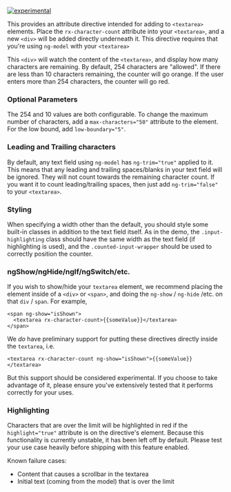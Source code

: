[![experimental](http://badges.github.io/stability-badges/dist/experimental.svg)](http://github.com/badges/stability-badges)

This provides an attribute directive intended for adding to `<textarea>` elements. Place the `rx-character-count` attribute into your `<textarea>`, and a new
`<div>` will be added directly underneath it. This directive requires that you're using `ng-model` with your `<textarea>`

This `<div>` will watch the content of the `<textarea>`, and display how many characters are remaining. By default, 254 characters are "allowed". If there are less than 10 characters remaining, the counter will go orange. If the user enters more than 254 characters, the counter will go red.

### Optional Parameters ###
The 254 and 10 values are both configurable. To change the maximum number of characters, add a `max-characters="50"` attribute to the element. For the low bound, add `low-boundary="5"`.

### Leading and Trailing characters ###
By default, any text field using `ng-model` has `ng-trim="true"` applied to it. This means that any leading and trailing spaces/blanks in your text field will be ignored. They will not count towards the remaining character count. If you want it to count leading/trailing spaces, then just add `ng-trim="false"` to your `<textarea>`.

### Styling ###
When specifying a width other than the default, you should style some built-in classes in addition to the text field itself. As in the demo, the `.input-highlighting` class should have the same width as the text field (if highlighting is used), and the `.counted-input-wrapper` should be used to correctly position the counter.

### ngShow/ngHide/ngIf/ngSwitch/etc. ###
If you wish to show/hide your `textarea` element, we recommend placing the element inside of a `<div>` or `<span>`, and doing the `ng-show` / `ng-hide` /etc. on that `div` / `span`. For example,

```
<span ng-show="isShown">
  <textarea rx-character-count>{{someValue}}</textarea>
</span>
```

We _do_ have preliminary support for putting these directives directly inside the `textarea`, i.e.

```
<textarea rx-character-count ng-show="isShown">{{someValue}}</textarea>
```

But this support should be considered experimental. If you choose to take advantage of it, please ensure you've extensively tested that it performs correctly for your uses.

### Highlighting ###
Characters that are over the limit will be highlighted in red if the `highlight="true"` attribute is on the directive's element. Because this functionality is currently unstable, it has been left off by default. Please test your use case heavily before shipping with this feature enabled.

Known failure cases:
* Content that causes a scrollbar in the textarea
* Initial text (coming from the model) that is over the limit
